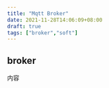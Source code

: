 ```yaml
---
title: "Mqtt Broker"
date: 2021-11-28T14:06:09+08:00
draft: true
tags: ["broker","soft"]
---
```


## broker
内容
